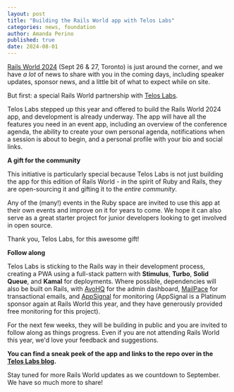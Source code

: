 ```yaml
---
layout: post
title: "Building the Rails World app with Telos Labs"
categories: news, foundation
author: Amanda Perino
published: true
date: 2024-08-01
---
```


[Rails World 2024](/world/2024) (Sept 26 & 27, Toronto) is just around the corner, and we have *a lot* of news to share with you in the coming days, including speaker updates, sponsor news, and a little bit of what to expect while on site.

But first: a special Rails World partnership with <a href="https://hi.teloslabs.co/">Telos Labs</a>.

Telos Labs stepped up this year and offered to build the Rails World 2024 app, and development is already underway. The app will have all the features you need in an event app, including an overview of the conference agenda, the ability to create your own personal agenda, notifications when a session is about to begin, and a personal profile with your bio and social links.

__A gift for the community__

This initiative is particularly special because Telos Labs is not just building the app for this edition of Rails World - in the spirit of Ruby and Rails, they are open-sourcing it and gifting it to the _entire community_. 

Any of the (many!) events in the Ruby space are invited to use this app at their own events and improve on it for years to come. We hope it can also serve as a great starter project for junior developers looking to get involved in open source.

Thank you, Telos Labs, for this awesome gift!

__Follow along__

Telos Labs is sticking to the Rails way in their development process, creating a PWA using a full-stack pattern with __Stimulus__, __Turbo__, __Solid Queue__, and __Kamal__ for deployments. Where possible, dependencies will also be built on Rails, with <a href="https://avohq.io">AvoHQ</a> for the admin dashboard, <a href="https://mailpace.com">MailPace</a> for transactional emails, and <a href="https://www.appsignal.com">AppSignal</a> for monitoring (AppSignal is a Platinum sponsor again at Rails World this year, and they have generously provided free monitoring for this project).

For the next few weeks, they will be building in public and you are invited to follow along as things progress. Even if you are not attending Rails World this year, we'd love your feedback and suggestions. 

__You can find a sneak peek of the app and links to the repo over in the <a href="https://hi.teloslabs.co/post/rails-world-2024-conference-app">Telos Labs blog</a>.__

Stay tuned for more Rails World updates as we countdown to September. We have so much more to share!
